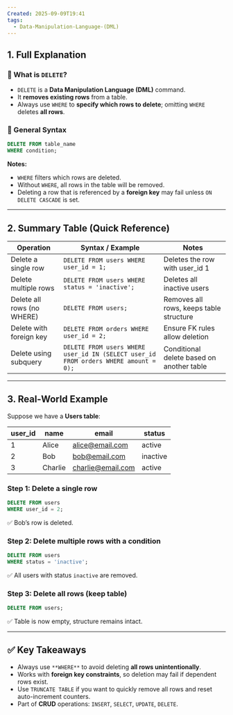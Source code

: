 ```yaml
---
Created: 2025-09-09T19:41
tags:
  - Data-Manipulation-Language-(DML)
---
```

## 1. Full Explanation

### 🔹 What is `DELETE`?

- `DELETE` is a **Data Manipulation Language (DML)** command.
- It **removes existing rows** from a table.
- Always use `WHERE` to **specify which rows to delete**; omitting `WHERE` deletes **all rows**.

### 🔹 General Syntax

```SQL
DELETE FROM table_name
WHERE condition;

```

**Notes:**

- `WHERE` filters which rows are deleted.
- Without `WHERE`, all rows in the table will be removed.
- Deleting a row that is referenced by a **foreign key** may fail unless `ON DELETE CASCADE` is set.

---

## 2. Summary Table (Quick Reference)

|**Operation**|**Syntax / Example**|**Notes**|
|---|---|---|
|Delete a single row|`DELETE FROM users WHERE user_id = 1;`|Deletes the row with user_id 1|
|Delete multiple rows|`DELETE FROM users WHERE status = 'inactive';`|Deletes all inactive users|
|Delete all rows (no WHERE)|`DELETE FROM users;`|Removes all rows, keeps table structure|
|Delete with foreign key|`DELETE FROM orders WHERE user_id = 2;`|Ensure FK rules allow deletion|
|Delete using subquery|`DELETE FROM users WHERE user_id IN (SELECT user_id FROM orders WHERE amount = 0);`|Conditional delete based on another table|

---

## 3. Real-World Example

Suppose we have a **Users table**:

|user_id|name|email|status|
|---|---|---|---|
|1|Alice|alice@email.com|active|
|2|Bob|bob@email.com|inactive|
|3|Charlie|charlie@email.com|active|

### Step 1: Delete a single row

```SQL
DELETE FROM users
WHERE user_id = 2;

```

✅ Bob’s row is deleted.

### Step 2: Delete multiple rows with a condition

```SQL
DELETE FROM users
WHERE status = 'inactive';

```

✅ All users with status `inactive` are removed.

### Step 3: Delete all rows (keep table)

```SQL
DELETE FROM users;

```

✅ Table is now empty, structure remains intact.

---

## ✅ Key Takeaways

- Always use `**WHERE**` to avoid deleting **all rows unintentionally**.
- Works with **foreign key constraints**, so deletion may fail if dependent rows exist.
- Use `TRUNCATE TABLE` if you want to quickly remove all rows and reset auto-increment counters.
- Part of **CRUD** operations: `INSERT`, `SELECT`, `UPDATE`, `DELETE`.
